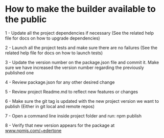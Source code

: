 # How to make the builder available to the public

1 - Update all the project dependencies if necessary
	(See the related help file for docs on how to upgrade dependencies)

2 - Launch all the project tests and make sure there are no failures
	(See the related help file for docs on how to launch tests)

3 - Update the version number on the package.json file and commit it.
	Make sure we have increased the version number regarding the previously published one

4 - Review package.json for any other desired change

5 - Review project Readme.md to reflect new features or changes

6 - Make sure the git tag is updated with the new project version we want to publish
	(Either in git local and remote repos)

7 - Open a command line inside project folder and run:
	npm publish

8 - Verify that new version appears for the package at www.npmjs.com/~edertone
